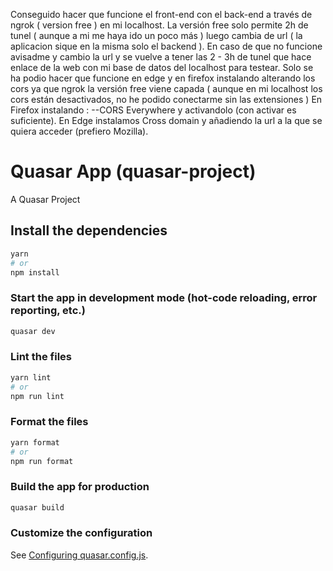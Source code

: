
Conseguido hacer que funcione el front-end con el back-end a través de ngrok ( version free ) en mi localhost.
La versión free solo permite 2h de tunel ( aunque a mi me haya ido un poco más ) luego cambia de url ( la aplicacion sique en la misma solo el backend ).
En caso de que no funcione avisadme y cambio la url y se vuelve a tener las 2 - 3h de tunel que hace enlace de la web con mi base de datos del localhost para testear.
Solo se ha podio hacer que funcione en edge y en firefox instalando alterando los cors ya que ngrok la versión free viene capada ( aunque en mi localhost los cors están desactivados, no he podido conectarme sin las extensiones )
En Firefox instalando :
--CORS Everywhere y activandolo (con activar es suficiente).
En Edge instalamos Cross domain y añadiendo la url a la que se quiera acceder (prefiero Mozilla).

# Quasar App (quasar-project)

A Quasar Project

## Install the dependencies

```bash
yarn
# or
npm install
```

### Start the app in development mode (hot-code reloading, error reporting, etc.)

```bash
quasar dev
```

### Lint the files

```bash
yarn lint
# or
npm run lint
```

### Format the files

```bash
yarn format
# or
npm run format
```

### Build the app for production

```bash
quasar build
```

### Customize the configuration

See [Configuring quasar.config.js](https://v2.quasar.dev/quasar-cli-vite/quasar-config-js).
